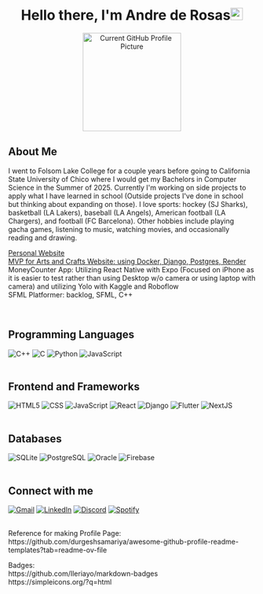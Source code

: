 <h1 align="center"><b>Hello there, I'm Andre de Rosas</b><img src="https://media.giphy.com/media/hvRJCLFzcasrR4ia7z/giphy.gif" width="25"></h1>

<div align="center">
  <img src="photos/currentgithub.jpg" width="200" alt="Current GitHub Profile Picture">
</div>

<h2>About Me</h2>
<p>
I went to Folsom Lake College for a couple years before going to California State University of Chico where I would get my Bachelors in Computer Science in the Summer of 2025.
Currently I'm working on side projects to apply what I have learned in school (Outside projects I've done in school but thinking about expanding on those).
I love sports: hockey (SJ Sharks), basketball (LA Lakers), baseball (LA Angels), American football (LA Chargers), and football (FC Barcelona).
Other hobbies include playing gacha games, listening to music, watching movies, and occasionally reading and drawing.

<a href="https://acderosas.github.io">Personal Website</a><br>
<a href="https://piecemeals.onrender.com">MVP for Arts and Crafts Website: using Docker, Django, Postgres, Render</a><br>
MoneyCounter App: Utilizing React Native with Expo (Focused on iPhone as it is easier to test rather than using Desktop w/o camera or using laptop with camera) and utilizing Yolo with Kaggle and Roboflow<br>
SFML Platformer: backlog, SFML, C++
</p>
<br>

<h2>Programming Languages</h2>
<div>
    <img alt="C++" src="https://img.shields.io/badge/C++%20-%2300599C.svg?style=flat-square&logo=c%2B%2B&logoColor=white">
    <img alt="C" src="https://img.shields.io/badge/C%20-%232370ED.svg?style=flat-square&logo=c&logoColor=white">
    <img alt="Python" src="https://img.shields.io/badge/Python%20-%2314354C.svg?style=flat-square&logo=python&logoColor=white">
    <img alt="JavaScript" src="https://img.shields.io/badge/JavaScript-F7DF1E?style=flat-square&logo=javascript&logoColor=white">
</div>
<br>

<h2>Frontend and Frameworks</h2>
<div>
    <img alt="HTML5" src="https://img.shields.io/badge/HTML5-E34F26?style=flat-square&logo=html5&logoColor=white">
    <img alt="CSS" src="https://img.shields.io/badge/CSS-563D7C?style=flat-square&logo=css&logoColor=white">
    <img alt="JavaScript" src="https://img.shields.io/badge/JavaScript-F7DF1E?style=flat-square&logo=javascript&logoColor=white">
    <img alt="React" src="https://img.shields.io/badge/react-%2320232a.svg?style=flat-square&logo=react&logoColor=white">
    <img alt="Django" src="https://img.shields.io/badge/Django-092E20?style=flat-square&logo=django&logoColor=white">
    <img alt="Flutter" src="https://img.shields.io/badge/Flutter-02569B?style=flat-square&logo=flutter&logoColor=white">
    <img alt="NextJS" src="https://img.shields.io/badge/Next-black?style=flat-square&logo=next.js&logoColor=white">
</div>
<br>

<h2>Databases</h2>
<div>
    <img alt="SQLite" src="https://img.shields.io/badge/SQLite-07405E?style=flat-square&logo=sqlite&logoColor=white">
    <img alt="PostgreSQL" src="https://img.shields.io/badge/PostgreSQL-316192?style=flat-square&logo=postgresql&logoColor=white">
    <img alt="Oracle" src="https://custom-icon-badges.demolab.com/badge/Oracle-F80000?style=flat-square&logo=oracle&logoColor=white">
    <img alt="Firebase" src="https://img.shields.io/badge/firebase-a08021?style=flat-square&logo=firebase&logoColor=ffcd34">
</div>
<br>

<h2>Connect with me</h2>
<div>
    <a href="mailto:andrederosasadr@gmail.com" target="_blank"><img src="https://img.shields.io/badge/Gmail-D14836?style=flat-square&logo=gmail&logoColor=white" alt="Gmail"></a>
    <a href="https://linkedin.com/in/andre-de-rosas-a89044355/" target="_blank"><img src="https://img.shields.io/badge/LinkedIn-%230077B5.svg?&style=flat-square&logo=linkedin&logoColor=white" alt="LinkedIn"></a>
    <a href="https://discordapp.com/users/669382053921423360" target="_blank"><img src="https://img.shields.io/badge/Discord-%235865F2.svg?style=flat-square&logo=discord&logoColor=white" alt="Discord"></a>
    <a href="https://open.spotify.com/user/31hilmqs5c4tdwxybvz5j4fyqjdu" target="_blank"><img src="https://img.shields.io/badge/Spotify-%231ED760.svg?&style=flat-square&logo=spotify&logoColor=white" alt="Spotify"></a>
</div><br>

<p>Reference for making Profile Page:<br>https://github.com/durgeshsamariya/awesome-github-profile-readme-templates?tab=readme-ov-file</p>

<p>Badges:<br>https://github.com/Ileriayo/markdown-badges<br>https://simpleicons.org/?q=html</p>


